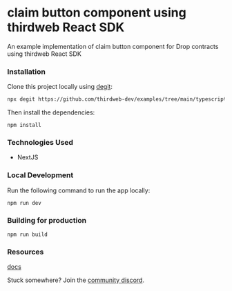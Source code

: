 # claim button component using thirdweb React SDK

An example implementation of claim button component for Drop contracts using thirdweb React SDK

### Installation

Clone this project locally using [degit](https://npmjs.org/package/degit):

```bash
npx degit https://github.com/thirdweb-dev/examples/tree/main/typescript/claim-button-react
```

Then install the dependencies:

```
npm install
```


### Technologies Used
 - NextJS

### Local Development



Run the following command to run the app locally:

```
npm run dev
```


### Building for production



```
npm run build
```

### Resources

[docs](https://docs.thirdweb.com/react)


Stuck somewhere? Join the [community discord](https://discord.gg/thirdweb).